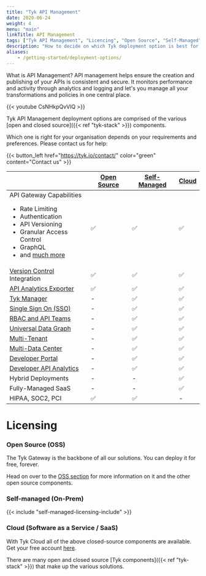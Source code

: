 ```yaml
---
title: "Tyk API Management"
date: 2020-06-24
weight: 4
menu: "main"
linkTitle: API Management
tags: ["Tyk API Management", "Licencing", "Open Source", "Self-Managed", "Tyk Cloud", "API Gateway"]
description: "How to decide on which Tyk deployment option is best for you"
aliases:
    - /getting-started/deployment-options/
---
```


What is API Management? API management helps ensure the creation and publishing of your APIs is consistent and secure. It monitors performance and activity through analytics and logging and let's you manage all your transformations and policies in one central place.

{{< youtube CsNHkpQvVlQ >}}

Tyk API Management deployment options are comprised of the various [open and closed source]({{< ref "tyk-stack" >}}) components.

Which one is right for your organisation depends on your requirements and preferences.  Please contact us for help:

{{< button_left href="https://tyk.io/contact/" color="green" content="Contact us" >}}

|                          | [Open Source][11]  |   [Self-Managed][12]     |  [Cloud][13]
|--------------------------|--------------|--------------------|---------
| API Gateway Capabilities <br> <ul><li>Rate Limiting</li><li>Authentication</li> <li>API Versioning</li><li>Granular Access Control</li><li>GraphQL</li>  <li>and [much more][1]</li></ul> | ✅               |✅	                |✅      
| [Version Control][2] Integration | ✅		  |✅	              |✅	 
| [API Analytics Exporter][3]| ✅		      |✅	              |✅	 
| [Tyk Manager][4] | -	          |✅	              |✅	 
| [Single Sign On (SSO)][5]     | -	          |✅	              |✅	      
| [RBAC and API Teams][6]         | -	          |✅	              |✅	      
| [Universal Data Graph][7]     | -	          |✅	              |✅	      
| [Multi-Tenant][15]             | -	          |✅	              |✅	      
| [Multi-Data Center][8]        | -	          |✅	              |✅	      
| [Developer Portal][9]         | -		      |✅	              |✅	 
| [Developer API Analytics][10]  | -		      |✅	              |✅	   
| Hybrid Deployments                       | -		      |-	              |✅
| Fully-Managed SaaS       | -		      |-	              |✅
| HIPAA, SOC2, PCI          | ✅		      |✅	              | -

[1]: /apim/open-source#tyk-gateway
[2]: /tyk-sync/
[3]: /tyk-pump/
[4]: /tyk-dashboard/
[5]: /advanced-configuration/integrate/sso/
[6]: /tyk-dashboard/rbac/
[7]: /universal-data-graph/
[8]: /tyk-multi-data-centre/
[9]: /tyk-developer-portal/
[10]: /tyk-dashboard-analytics/
[11]: /apim/open-source
[12]: /tyk-on-premises/
[13]: https://account.cloud-ara.tyk.io/signup
[14]: https://tyk.io/price-comparison/?__hstc=181257784.269e6993c6140df347029595da3a8f[…]4015210561.61&__hssc=181257784.22.1614015210561&__hsfp=1600587040
[15]: /basic-config-and-security/security/dashboard/organisations/


# Licensing
### Open Source (OSS)
The Tyk Gateway is the backbone of all our solutions.  You can deploy it for free, forever.

Head on over to the [OSS section][11] for more information on it and the other open source components.
### Self-managed (On-Prem)

{{< include "self-managed-licensing-include" >}}


### Cloud (Software as a Service / SaaS)
With Tyk Cloud all of the above closed-source components are available. Get your free account [here][13].


There are many open and closed source [Tyk components]({{< ref "tyk-stack" >}}) that make up the various solutions.
